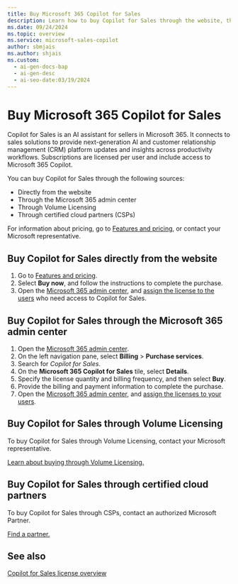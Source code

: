 ```yaml
---
title: Buy Microsoft 365 Copilot for Sales
description: Learn how to buy Copilot for Sales through the website, the Microsoft 365 admin center, Volume Licensing, and certified cloud partners (CSPs).
ms.date: 09/24/2024
ms.topic: overview
ms.service: microsoft-sales-copilot
author: sbmjais
ms.author: shjais
ms.custom:
  - ai-gen-docs-bap
  - ai-gen-desc
  - ai-seo-date:03/19/2024
---
```


# Buy Microsoft 365 Copilot for Sales

Copilot for Sales is an AI assistant for sellers in Microsoft 365. It connects to sales solutions to provide next-generation AI and customer relationship management (CRM) platform updates and insights across productivity workflows. Subscriptions are licensed per user and include access to Microsoft 365 Copilot.

You can buy Copilot for Sales through the following sources:

- Directly from the website
- Through the Microsoft 365 admin center
- Through Volume Licensing
- Through certified cloud partners (CSPs)

For information about pricing, go to [Features and pricing](https://www.microsoft.com/en-us/microsoft-365/copilot/copilot-for-sales#Pricing), or contact your Microsoft representative.

## Buy Copilot for Sales directly from the website

1. Go to [Features and pricing](https://www.microsoft.com/en-us/microsoft-365/copilot/copilot-for-sales#Pricing).
1. Select **Buy now**, and follow the instructions to complete the purchase.
1. Open the [Microsoft 365 admin center](https://admin.microsoft.com/), and [assign the license to the users](/microsoft-365/admin/add-users/add-users?view=o365-worldwide&preserve-view=true) who need access to Copilot for Sales.

## Buy Copilot for Sales through the Microsoft 365 admin center

1. Open the [Microsoft 365 admin center](https://admin.microsoft.com/).
1. On the left navigation pane, select **Billing** > **Purchase services**.
1. Search for *Copilot for Sales*.
1. On the **Microsoft 365 Copilot for Sales** tile, select **Details**.
1. Specify the license quantity and billing frequency, and then select **Buy**.
1. Provide the billing and payment information to complete the purchase.
1. Open the [Microsoft 365 admin center](https://admin.microsoft.com/), and [assign the licenses to your users](/microsoft-365/admin/add-users/add-users?view=o365-worldwide&preserve-view=true).

## Buy Copilot for Sales through Volume Licensing

To buy Copilot for Sales through Volume Licensing, contact your Microsoft representative.

[Learn about buying through Volume Licensing.](https://www.microsoft.com/licensing/how-to-buy/how-to-buy)

## Buy Copilot for Sales through certified cloud partners

To buy Copilot for Sales through CSPs, contact an authorized Microsoft Partner.

[Find a partner.](https://partner.microsoft.com/partnership/find-a-partner)

## See also

[Copilot for Sales license overview](license-info.md)
